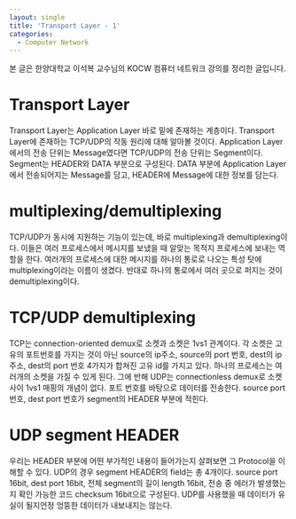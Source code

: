 ```yaml
---
layout: single
title: 'Transport Layer - 1'
categories:
  - Computer Network
---
```


본 글은 한양대학교 이석복 교수님의 KOCW 컴퓨터 네트워크 강의를 정리한 글입니다.

# Transport Layer

Transport Layer는 Application Layer 바로 밑에 존재하는 계층이다. Transport Layer에 존재하는 TCP/UDP의 작동 원리에 대해 알아볼 것이다. Application Layer에서의 전송 단위는 Message였다면 TCP/UDP의 전송 단위는 Segment이다. Segment는 HEADER와 DATA 부분으로 구성된다. DATA 부분에 Application Layer에서 전송되어지는 Message를 담고, HEADER에 Message에 대한 정보를 담는다.

# multiplexing/demultiplexing

TCP/UDP가 동시에 지원하는 기능이 있는데, 바로 multiplexing과 demultiplexing이다. 이들은 여러 프로세스에서 메시지를 보냈을 때 알맞는 목적지 프로세스에 보내는 역할을 한다. 여러개의 프로세스에 대한 메시지를 하나의 통로로 나오는 특성 탓에 multiplexing이라는 이름이 생겼다. 반대로 하나의 통로에서 여러 곳으로 퍼지는 것이 demultiplexing이다.

# TCP/UDP demultiplexing

TCP는 connection-oriented demux로 소켓과 소켓은 1vs1 관계이다. 각 소켓은 고유의 포트번호를 가지는 것이 아닌 source의 ip주소, source의 port 번호, dest의 ip주소, dest의 port 번호 4가지가 합쳐진 고유 id를 가지고 있다. 하나의 프로세스는 여러개의 소켓을 가질 수 있게 된다. 그에 반해 UDP는 connectionless demux로 소켓 사이 1vs1 매핑의 개념이 없다. 포트 번호를 바탕으로 데이터를 전송한다. source port 번호, dest port 번호가 segment의 HEADER 부분에 적힌다.

# UDP segment HEADER

우리는 HEADER 부분에 어떤 부가적인 내용이 들어가는지 살펴보면 그 Protocol을 이해할 수 있다. UDP의 경우 segment HEADER의 field는 총 4개이다. source port 16bit, dest port 16bit, 전체 segment의 길이 length 16bit, 전송 중 에러가 발생했는지 확인 가능한 코드 checksum 16bit으로 구성된다. UDP를 사용했을 때 데이터가 유실이 될지언정 엉뚱한 데이터가 내보내지는 않는다.
